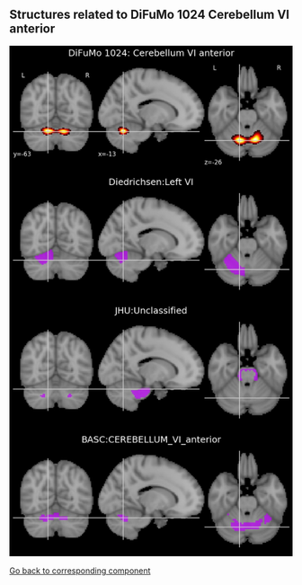


## Structures related to DiFuMo 1024 Cerebellum VI anterior

![931](931.jpg "Structures related to DiFuMo 1024 Cerebellum VI anterior")

[Go back to corresponding component](https://parietal-inria.github.io/DiFuMo/1024/html/931.html)